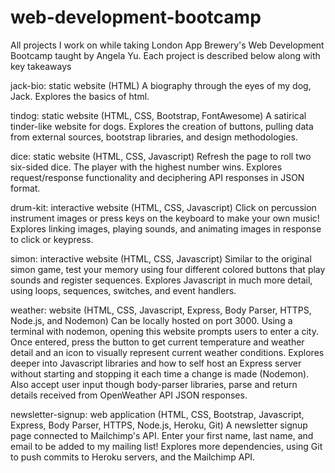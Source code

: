 # web-development-bootcamp

All projects I work on while taking London App Brewery's Web Development Bootcamp taught by Angela Yu.
Each project is described below along with key takeaways

jack-bio: static website (HTML)
A biography through the eyes of my dog, Jack.
Explores the basics of html.

tindog: static website (HTML, CSS, Bootstrap, FontAwesome)
A satirical tinder-like website for dogs.
Explores the creation of buttons, pulling data from external sources, bootstrap libraries, and design methodologies.

dice: static website (HTML, CSS, Javascript)
Refresh the page to roll two six-sided dice. The player with the highest number wins.
Explores request/response functionality and deciphering API responses in JSON format.

drum-kit: interactive website (HTML, CSS, Javascript)
Click on percussion instrument images or press keys on the keyboard to make your own music!
Explores linking images, playing sounds, and animating images in response to click or keypress.

simon: interactive website (HTML, CSS, Javascript)
Similar to the original simon game, test your memory using four different colored buttons that play sounds and register sequences.
Explores Javascript in much more detail, using loops, sequences, switches, and event handlers.

weather: website (HTML, CSS, Javascript, Express, Body Parser, HTTPS, Node.js, and Nodemon)
Can be locally hosted on port 3000. Using a terminal with nodemon, opening this website prompts users to enter a city.
Once entered, press the button to get current temperature and weather detail and an icon to visually represent current weather conditions.
Explores deeper into Javascript libraries and how to self host an Express server without starting and stopping it each time a change is made (Nodemon).
Also accept user input though body-parser libraries, parse and return details received from OpenWeather API JSON responses.

newsletter-signup: web application (HTML, CSS, Bootstrap, Javascript, Express, Body Parser, HTTPS, Node.js, Heroku, Git)
A newsletter signup page connected to Mailchimp's API. Enter your first name, last name, and email to be added to my mailing list!
Explores more dependencies, using Git to push commits to Heroku servers, and the Mailchimp API.







